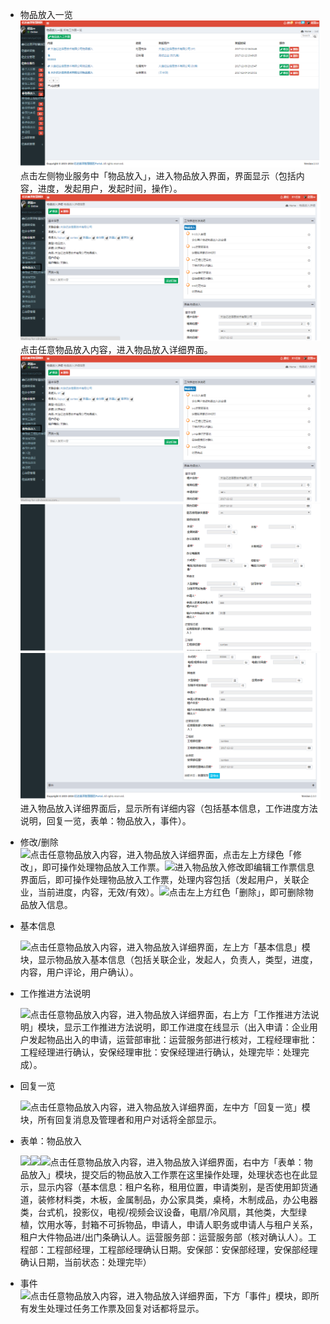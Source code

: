 * 物品放入一览![](/assets/物品放入.png)点击左侧物业服务中「物品放入」，进入物品放入界面，界面显示（包括内容，进度，发起用户，发起时间，操作）。![](/assets/物品放入1.png)点击任意物品放入内容，进入物品放入详细界面。![](/assets/物品放入1.png)![](/assets/物品放入2.png)![](/assets/物品放入3.png)进入物品放入详细界面后，显示所有详细内容（包括基本信息，工作进度方法说明，回复一览，表单：物品放入，事件）。

* 修改/删除  
  ![](blob:https://www.gitbook.com/f5402cb6-41b0-4789-a158-75354c5dc2b1)点击任意物品放入内容，进入物品放入详细界面，点击左上方绿色「修改」，即可操作处理物品放入工作票。![](blob:https://www.gitbook.com/ae34b772-5b5a-4b18-95ac-ef1c7559e6d0)进入物品放入修改即编辑工作票信息界面后，即可操作处理物品放入工作票，处理内容包括（发起用户，关联企业，当前进度，内容，无效/有效）。![](blob:https://www.gitbook.com/bc188426-b247-479c-a2b2-4b8ecc37ab85)点击左上方红色「删除」，即可删除物品放入信息。

* 基本信息

  ![](blob:https://www.gitbook.com/2cfd5242-6857-4db9-8d4f-f831279651ef)点击任意物品放入内容，进入物品放入详细界面，左上方「基本信息」模块，显示物品放入基本信息（包括关联企业，发起人，负责人，类型，进度，内容，用户评论，用户确认）。

* 工作推进方法说明

  ![](blob:https://www.gitbook.com/fb98f8ac-22e6-4873-8f14-c1686fc8c9b0)点击任意物品放入内容，进入物品放入详细界面，右上方「工作推进方法说明」模块，显示工作推进方法说明，即工作进度在线显示（出入申请：企业用户发起物品出入的申请，运营部审批：运营服务部进行核对，工程经理审批：工程经理进行确认，安保经理审批：安保经理进行确认，处理完毕：处理完成）。

* 回复一览

  ![](blob:https://www.gitbook.com/af882114-9cff-4089-a0a5-3b55fc36aa1c)点击任意物品放入内容，进入物品放入详细界面，左中方「回复一览」模块，所有回复消息及管理者和用户对话将全部显示。

* 表单：物品放入

  ![](blob:https://www.gitbook.com/af5cac3d-a508-4a45-a221-8da6fe173f24)![](blob:https://www.gitbook.com/5ab5f890-25c0-4106-9110-8c35b5ccb5c1)![](blob:https://www.gitbook.com/68c496b1-1a9e-4d23-ba42-f897b68ea640)点击任意物品放入内容，进入物品放入详细界面，右中方「表单：物品放入」模块，提交后的物品放入工作票在这里操作处理，处理状态也在此显示，显示内容（基本信息：租户名称，租用位置，申请类别，是否使用卸货通道，装修材料类，木板，金属制品，办公家具类，桌椅，木制成品，办公电器类，台式机，投影仪，电视/视频会议设备，电扇/冷风扇，其他类，大型绿植，饮用水等，封箱不可拆物品，申请人，申请人职务或申请人与租户关系，租户大件物品进/出门条确认人。运营服务部：运营服务部（核对确认人）。工程部：工程部经理，工程部经理确认日期。安保部：安保部经理，安保部经理确认日期，当前状态：处理完毕）

* 事件  
  ![](blob:https://www.gitbook.com/12cd6699-815b-481e-b463-1f13ba0793e4)点击任意物品放入内容，进入物品放入详细界面，下方「事件」模块，即所有发生处理过任务工作票及回复对话都将显示。



